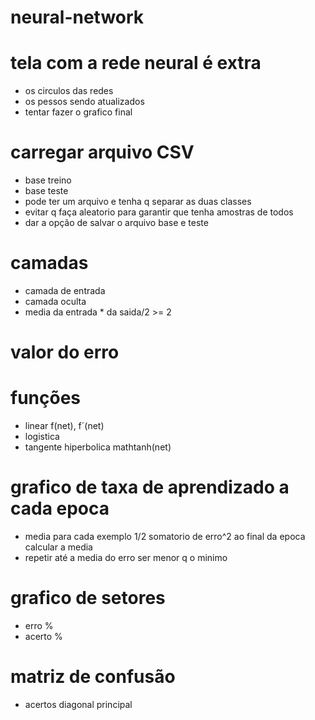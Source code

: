 # neural-network

# tela com a rede neural é extra
 - os circulos das redes 
 - os pessos sendo atualizados
 - tentar fazer o grafico final

# carregar arquivo CSV
 - base treino
 - base teste
 - pode ter um arquivo e tenha q separar as duas classes
 - evitar q faça aleatorio para garantir que tenha amostras de todos
 - dar a opção de salvar o arquivo base e teste
 
# camadas
  - camada de entrada
  - camada oculta 
  - media da entrada * da saida/2 >= 2

# valor do erro
 
# funções
  - linear f(net), f´(net)
  - logistica
  - tangente hiperbolica mathtanh(net)
# grafico de taxa de aprendizado a cada epoca 
  - media para cada exemplo 1/2 somatorio de erro^2 ao final da epoca calcular a media
  - repetir até a media do erro ser menor q o minimo

# grafico de setores 
 - erro %
 - acerto %
# matriz de confusão
  - acertos diagonal principal

  
